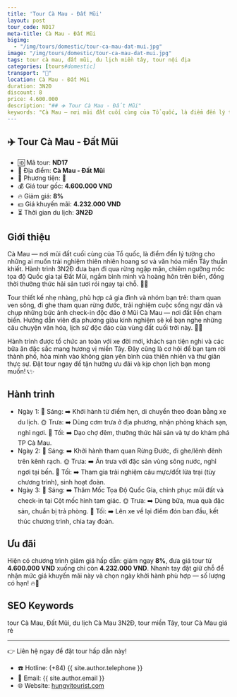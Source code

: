 ```yaml
---
title: 'Tour Cà Mau - Đất Mũi'
layout: post
tour_code: ND17
meta-title: Cà Mau - Đất Mũi
bigimg:
  - "/img/tours/domestic/tour-ca-mau-dat-mui.jpg"
image: "/img/tours/domestic/tour-ca-mau-dat-mui.jpg"
tags: tour cà mau, đất mũi, du lịch miền tây, tour nội địa
categories: [tours#domestic]
transport: "🚌"
location: Cà Mau - Đất Mũi
duration: 3N2Đ
discount: 8
price: 4.600.000
description: "## ✈️ Tour Cà Mau - Đất Mũi"
keywords: "Cà Mau — nơi mũi đất cuối cùng của Tổ quốc, là điểm đến lý tưởng cho những ai muốn trải nghiệm thiên nhiên hoang sơ và văn hóa miền Tây thuần khiết. Hành trình 3N2Đ đưa bạn đi qua rừng ngập mặn, chiêm ngưỡng mốc tọa độ Quốc gia tại Đất Mũi, ngắm bình minh và hoàng hôn trên biển, đồng thời thưởng thức hải sản tươi rói ngay tại chỗ. 🌅🦀"
---
```


## ✈️ Tour Cà Mau - Đất Mũi 

- 🆔 Mã tour: **ND17**
- 📍 Địa điểm: **Cà Mau - Đất Mũi**
- 🚗 Phương tiện: **🚌**
- 💰 Giá tour gốc: **4.600.000 VND**
- 🔥 Giảm giá: **8%**
- 💵 Giá khuyến mãi: **4.232.000 VND**
- ⏳ Thời gian du lịch: **3N2Đ**


## Giới thiệu
Cà Mau — nơi mũi đất cuối cùng của Tổ quốc, là điểm đến lý tưởng cho những ai muốn trải nghiệm thiên nhiên hoang sơ và văn hóa miền Tây thuần khiết. Hành trình 3N2Đ đưa bạn đi qua rừng ngập mặn, chiêm ngưỡng mốc tọa độ Quốc gia tại Đất Mũi, ngắm bình minh và hoàng hôn trên biển, đồng thời thưởng thức hải sản tươi rói ngay tại chỗ. 🌅🦀

Tour thiết kế nhẹ nhàng, phù hợp cả gia đình và nhóm bạn trẻ: tham quan ven sông, đi ghe tham quan rừng đước, trải nghiệm cuộc sống ngư dân và chụp những bức ảnh check-in độc đáo ở Mũi Cà Mau — nơi đất liền chạm biển. Hướng dẫn viên địa phương giàu kinh nghiệm sẽ kể bạn nghe những câu chuyện văn hóa, lịch sử độc đáo của vùng đất cuối trời này. 🚤📸

Hành trình được tổ chức an toàn với xe đời mới, khách sạn tiện nghi và các bữa ăn đặc sắc mang hương vị miền Tây. Đây cũng là cơ hội để bạn tạm rời thành phố, hòa mình vào không gian yên bình của thiên nhiên và thư giãn thực sự. Đặt tour ngay để tận hưởng ưu đãi và kịp chọn lịch bạn mong muốn! 📞✨

## Hành trình
- Ngày 1:
  🌅 Sáng: ➡️ Khởi hành từ điểm hẹn, di chuyển theo đoàn bằng xe du lịch.
  🌞 Trưa: ➡️ Dùng cơm trưa ở địa phương, nhận phòng khách sạn, nghỉ ngơi.
  🌙 Tối: ➡️ Dạo chợ đêm, thưởng thức hải sản và tự do khám phá TP Cà Mau.
- Ngày 2:
  🌅 Sáng: ➡️ Khởi hành tham quan Rừng Đước, đi ghe/lênh đênh trên kênh rạch.
  🌞 Trưa: ➡️ Ăn trưa với đặc sản vùng sông nước, nghỉ ngơi tại bến.
  🌙 Tối: ➡️ Tham gia trải nghiệm câu mực/đốt lửa trại (tùy chương trình), sinh hoạt đoàn.
- Ngày 3:
  🌅 Sáng: ➡️ Thăm Mốc Tọa Độ Quốc Gia, chinh phục mũi đất và check-in tại Cột mốc hình tam giác.
  🌞 Trưa: ➡️ Dùng bữa, mua quà đặc sản, chuẩn bị trả phòng.
  🌙 Tối: ➡️ Lên xe về lại điểm đón ban đầu, kết thúc chương trình, chia tay đoàn.

## Ưu đãi
Hiện có chương trình giảm giá hấp dẫn: giảm ngay **8%**, đưa giá tour từ **4.600.000 VND** xuống chỉ còn **4.232.000 VND**. Nhanh tay đặt giữ chỗ để nhận mức giá khuyến mãi này và chọn ngày khởi hành phù hợp — số lượng có hạn! 🔥🎉

## SEO Keywords
tour Cà Mau, Đất Mũi, du lịch Cà Mau 3N2Đ, tour miền Tây, tour Cà Mau giá rẻ

---

👉 Liên hệ ngay để đặt tour hấp dẫn này!

- ☎️ Hotline: (+84) {{ site.author.telephone }}
- 📧 Email: {{ site.author.email }}
- 🌐 Website: [hungvitourist.com](https://hungvitourist.com)

